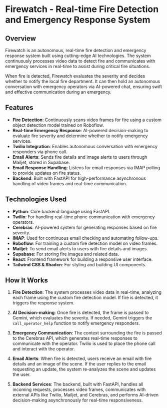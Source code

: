 # Firewatch - Real-time Fire Detection and Emergency Response System

## Overview

Firewatch is an autonomous, real-time fire detection and emergency response system built using cutting-edge AI technologies. The system continuously processes video data to detect fire and communicates with emergency services in real-time to assist during critical fire situations.

When fire is detected, Firewatch evaluates the severity and decides whether to notify the local fire department. It can then hold an autonomous conversation with emergency operators via AI-powered chat, ensuring swift and effective communication during an emergency. 

## Features

- **Fire Detection**: Continuously scans video frames for fire using a custom object detection model trained on Roboflow.
- **Real-time Emergency Response**: AI-powered decision-making to evaluate fire severity and determine whether to notify emergency services.
- **Twilio Integration**: Enables autonomous conversation with emergency responders via phone call.
- **Email Alerts**: Sends fire details and image alerts to users through Mailjet, stored in Supabase.
- **Email Response Handling**: Listens for email responses via IMAP polling to provide updates on fire status.
- **Backend**: Built with FastAPI for high-performance asynchronous handling of video frames and real-time communication.

## Technologies Used

- **Python**: Core backend language using FastAPI.
- **Twilio**: For handling real-time phone communication with emergency operators.
- **Cerebras**: AI-powered system for generating responses based on fire severity.
- **IMAP**: Used for continuous email checking and automating follow-ups.
- **Roboflow**: For training a custom fire detection model on video frames.
- **Mailjet**: To send email alerts to users with fire details and images.
- **Supabase**: For storing fire images and related data.
- **React**: Frontend framework for building a responsive user interface.
- **Tailwind CSS & Shadcn**: For styling and building UI components.

## How It Works

1. **Fire Detection**: The system processes video data in real-time, analyzing each frame using the custom fire detection model. If fire is detected, it triggers the response system.
   
2. **AI Decision-making**: Once fire is detected, the frame is passed to Gemini, which evaluates the severity. If needed, Gemini triggers the `call_operator_help` function to notify emergency responders.

3. **Emergency Communication**: The context surrounding the fire is passed to the Cerebras API, which generates real-time responses to communicate with the operator. Twilio is used to place the phone call and interact with the operator.

4. **Email Alerts**: When fire is detected, users receive an email with fire details and an image of the scene. If the user replies to the email requesting an update, the system re-analyzes the scene and updates the user.

5. **Backend Services**: The backend, built with FastAPI, handles all incoming requests, processes video frames, communicates with external APIs like Twilio, Mailjet, and Cerebras, and performs AI-driven decision-making asynchronously for real-time responsiveness.
